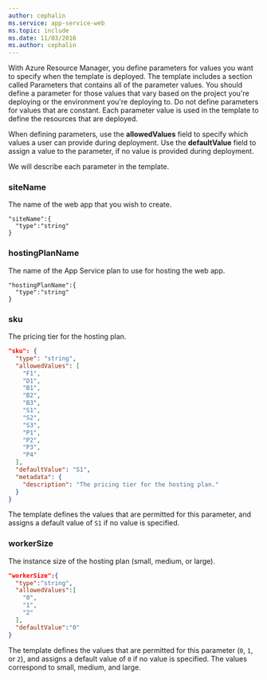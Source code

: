 ```yaml
---
author: cephalin
ms.service: app-service-web
ms.topic: include
ms.date: 11/03/2016
ms.author: cephalin
---
```


With Azure Resource Manager, you define parameters for values you want to specify when the template is deployed. The template includes a section called Parameters that contains all of the parameter values. You should define a parameter for those values that vary based on the project you're deploying or the environment you're deploying to. Do not define parameters for values that are constant. Each parameter value is used in the template to define the resources that are deployed.

When defining parameters, use the **allowedValues** field to specify which values a user can provide during deployment. Use the **defaultValue** field to assign a value to the parameter, if no value is provided during deployment.

We will describe each parameter in the template.

### siteName

The name of the web app that you wish to create.

```config
"siteName":{
  "type":"string"
}
```

### hostingPlanName

The name of the App Service plan to use for hosting the web app.

```config
"hostingPlanName":{
  "type":"string"
}
```

### sku

The pricing tier for the hosting plan.

```json
"sku": {
  "type": "string",
  "allowedValues": [
    "F1",
    "D1",
    "B1",
    "B2",
    "B3",
    "S1",
    "S2",
    "S3",
    "P1",
    "P2",
    "P3",
    "P4"
  ],
  "defaultValue": "S1",
  "metadata": {
    "description": "The pricing tier for the hosting plan."
  }
}
```

The template defines the values that are permitted for this parameter, and assigns a default value of `S1` if no value is specified.

### workerSize

The instance size of the hosting plan (small, medium, or large).

```json
"workerSize":{
  "type":"string",
  "allowedValues":[
    "0",
    "1",
    "2"
  ],
  "defaultValue":"0"
}
```

The template defines the values that are permitted for this parameter (`0`, `1`, or `2`), and assigns a default value of `0` if no value is specified. The values correspond to small, medium, and large.
